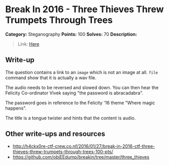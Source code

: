 # Break In 2016 - Three Thieves Threw Trumpets Through Trees

**Category:** Steganography
**Points:** 100
**Solves:** 70
**Description:**

> Link: [Here](image1.jpg)

## Write-up

The question contains a link to an `image` which is not an image at all.
`file` command show that it is actually a wav file. 

The audio needs to be reversed and slowed down. You can then hear the 
Felicity Co-ordinator Vivek saying "the password is abracadabra". 

The password goes in reference to the Felicity '16 theme "Where magic happens".

The title is a tongue twister and hints that the content is audio. 

## Other write-ups and resources

* <http://h4ckx0re-ctf-crew.co.nf/2016/01/27/break-in-2016-ctf-three-thieves-threw-trumpets-through-trees-100-pts/>
* <https://github.com/objEEdump/breakin/tree/master/three_thieves>
